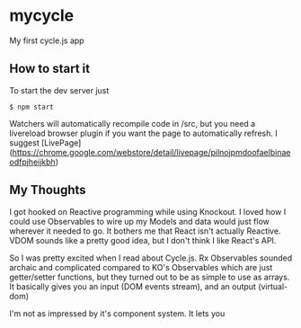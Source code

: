 # mycycle
My first cycle.js app

## How to start it
To start the dev server just
```
$ npm start
```
Watchers will automatically recompile code in /src, but you need a livereload browser plugin if you want the page to automatically refresh. I suggest [LivePage] (https://chrome.google.com/webstore/detail/livepage/pilnojpmdoofaelbinaeodfpjheijkbh)

## My Thoughts
I got hooked on Reactive programming while using Knockout. I loved how I could use Observables to wire up my Models and data would just flow wherever it needed to go. It bothers me that React isn't actually Reactive. VDOM sounds like a pretty good idea, but I don't think I like React's API. 

So I was pretty excited when I read about Cycle.js. Rx Observables sounded archaic and complicated compared to KO's Observables which are just getter/setter functions, but they turned out to be as simple to use as arrays. It basically gives you an input (DOM events stream), and an output (virtual-dom)

I'm not as impressed by it's component system. It lets you
